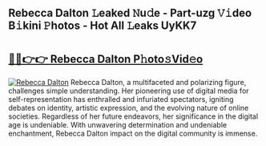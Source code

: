 ## Rebecca Dalton 𝙻eaked 𝙽u𝚍e - Part-uzg 𝚅𝚒deo B𝚒kini 𝙿hotos - Hot All 𝙻eaks UyKK7

# <h2><a href="http://ld0e059.urlbe.top/?page=Rebecca+Dalton">🔗🔗👉👉 Rebecca Dalton P𝚑oto𝚜Vid𝚎o</a></h2>

[![Rebecca Dalton](https://i.imgur.com/eBuTRDB.gif)](http://ld0e059.urlbe.top/?page=Rebecca+Dalton)
Rebecca Dalton, a multifaceted and polarizing figure, challenges simple understanding. Her pioneering use of digital media for self-representation has enthralled and infuriated spectators, igniting debates on identity, artistic expression, and the evolving nature of online societies. Regardless of her future endeavors, her significance in the digital age is undeniable. With unwavering determination and undeniable enchantment, Rebecca Dalton impact on the digital community is immense.
